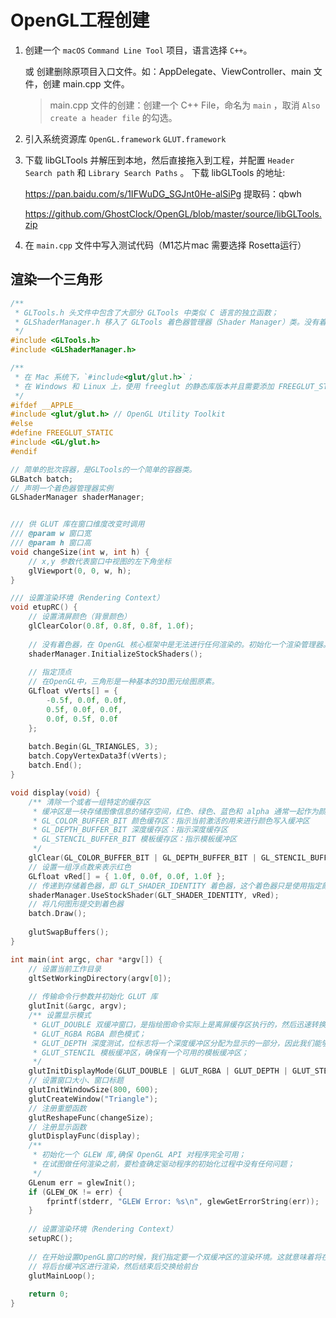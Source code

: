 # OpenGL工程创建

1. 创建一个 `macOS` `Command Line Tool` 项目，语言选择 `C++`。

   或 创建删除原项目入口文件。如：AppDelegate、ViewController、main 文件，创建 main.cpp 文件。

   > main.cpp 文件的创建：创建一个 C++ File，命名为 `main` ，取消 `Also create a header file` 的勾选。

2. 引入系统资源库 `OpenGL.framework` `GLUT.framework` 

3. 下载 libGLTools 并解压到本地，然后直接拖入到工程，并配置 `Header Search path` 和 `Library Search Paths` 。 下载 libGLTools 的地址:

   https://pan.baidu.com/s/1IFWuDG_SGJnt0He-alSiPg 提取码：qbwh

   https://github.com/GhostClock/OpenGL/blob/master/source/libGLTools.zip

4. 在 `main.cpp` 文件中写入测试代码（M1芯片mac 需要选择 Rosetta运行）

## 渲染一个三角形

```c++
/**
 * GLTools.h 头文件中包含了大部分 GLTools 中类似 C 语言的独立函数；
 * GLShaderManager.h 移入了 GLTools 着色器管理器（Shader Manager）类。没有着色器，我们就不能在 OpenGL（核心框架）进行着色。着色器管理器不仅允许我们创建并管理着色器，还提供一组“存储着色器”（Stock Shader），它们能够进行一些初步䄦基本的渲染操作；
 */
#include <GLTools.h>
#include <GLShaderManager.h>

/**
 * 在 Mac 系统下，`#include<glut/glut.h>`；
 * 在 Windows 和 Linux 上，使用 freeglut 的静态库版本并且需要添加 FREEGLUT_STATIC 处理器宏；
 */
#ifdef __APPLE__
#include <glut/glut.h> // OpenGL Utility Toolkit
#else
#define FREEGLUT_STATIC
#include <GL/glut.h>
#endif

// 简单的批次容器，是GLTools的一个简单的容器类。
GLBatch batch;
// 声明一个着色器管理器实例
GLShaderManager shaderManager;


/// 供 GLUT 库在窗口维度改变时调用
/// @param w 窗口宽
/// @param h 窗口高
void changeSize(int w, int h) {
    // x,y 参数代表窗口中视图的左下角坐标
    glViewport(0, 0, w, h);
}

/// 设置渲染环境（Rendering Context）
void etupRC() {
    // 设置清屏颜色（背景颜色）
    glClearColor(0.8f, 0.8f, 0.8f, 1.0f);
    
    // 没有着色器，在 OpenGL 核心框架中是无法进行任何渲染的。初始化一个渲染管理器。
    shaderManager.InitializeStockShaders();
    
    // 指定顶点
    // 在OpenGL中，三角形是一种基本的3D图元绘图原素。
    GLfloat vVerts[] = {
        -0.5f, 0.0f, 0.0f,
        0.5f, 0.0f, 0.0f,
        0.0f, 0.5f, 0.0f
    };
    
    batch.Begin(GL_TRIANGLES, 3);
    batch.CopyVertexData3f(vVerts);
    batch.End();
}

void display(void) {
    /** 清除一个或者一组特定的缓存区
     * 缓冲区是一块存储图像信息的储存空间，红色、绿色、蓝色和 alpha 通常一起作为颜色缓存区或像素缓存区引用。
     * GL_COLOR_BUFFER_BIT 颜色缓存区：指示当前激活的用来进行颜色写入缓冲区
     * GL_DEPTH_BUFFER_BIT 深度缓存区：指示深度缓存区
     * GL_STENCIL_BUFFER_BIT 模板缓存区：指示模板缓冲区
     */
    glClear(GL_COLOR_BUFFER_BIT | GL_DEPTH_BUFFER_BIT | GL_STENCIL_BUFFER_BIT);
    // 设置一组浮点数来表示红色
    GLfloat vRed[] = { 1.0f, 0.0f, 0.0f, 1.0f };
    // 传递到存储着色器，即 GLT_SHADER_IDENTITY 着色器，这个着色器只是使用指定颜色以默认笛卡尔坐标系在屏幕上渲染几何图形
    shaderManager.UseStockShader(GLT_SHADER_IDENTITY, vRed);
    // 将几何图形提交到着色器
    batch.Draw();
    
    glutSwapBuffers();
}

int main(int argc, char *argv[]) {
    // 设置当前工作目录
    gltSetWorkingDirectory(argv[0]);
    
    // 传输命令行参数并初始化 GLUT 库
    glutInit(&argc, argv);
    /** 设置显示模式
     * GLUT_DOUBLE 双缓冲窗口，是指绘图命令实际上是离屏缓存区执行的，然后迅速转换成窗口视图，这种方式，经常用来生成动画效果；
     * GLUT_RGBA RGBA 颜色模式；
     * GLUT_DEPTH 深度测试，位标志将一个深度缓冲区分配为显示的一部分，因此我们能够执行深度测试；
     * GLUT_STENCIL 模板缓冲区，确保有一个可用的模板缓冲区；
     */
    glutInitDisplayMode(GLUT_DOUBLE | GLUT_RGBA | GLUT_DEPTH | GLUT_STENCIL);
    // 设置窗口大小、窗口标题
    glutInitWindowSize(800, 600);
    glutCreateWindow("Triangle");
    // 注册重塑函数
    glutReshapeFunc(changeSize);
    // 注册显示函数
    glutDisplayFunc(display);
    /**
     * 初始化一个 GLEW 库,确保 OpenGL API 对程序完全可用；
     * 在试图做任何渲染之前，要检查确定驱动程序的初始化过程中没有任何问题；
     */
    GLenum err = glewInit();
    if (GLEW_OK != err) {
        fprintf(stderr, "GLEW Error: %s\n", glewGetErrorString(err));
    }
    
    // 设置渲染环境（Rendering Context）
    setupRC();
    
    // 在开始设置OpenGL窗口的时候，我们指定要一个双缓冲区的渲染环境。这就意味着将在后台缓冲区进行渲染，渲染结束后交换给前台。这种方式可以防止观察者看到可能伴随着动画帧与动画帧之间的闪烁的渲染过程。缓冲区交换平台将以平台特定的方式进行。
    // 将后台缓冲区进行渲染，然后结束后交换给前台
    glutMainLoop();
    
    return 0;
}
```



